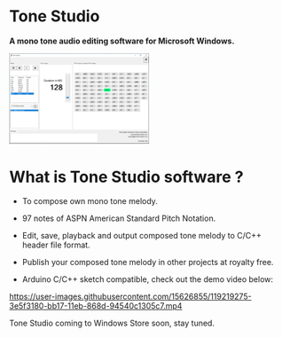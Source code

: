# Tone Studio
**A mono tone audio editing software for Microsoft Windows.**

<img src="https://github.com/rickygai/tonestudio/blob/main/images/ToneStudio.png" width=50% height=50%>

# What is Tone Studio software ?
- To compose own mono tone melody.

- 97 notes of ASPN American Standard Pitch Notation.

- Edit, save, playback and output composed tone melody to C/C++ header file format.

- Publish your composed tone melody in other projects at royalty free.

- Arduino C/C++ sketch compatible, check out the demo video below:

https://user-images.githubusercontent.com/15626855/119219275-3e5f3180-bb17-11eb-868d-94540c1305c7.mp4

Tone Studio coming to Windows Store soon, stay tuned.
<br><br/>
